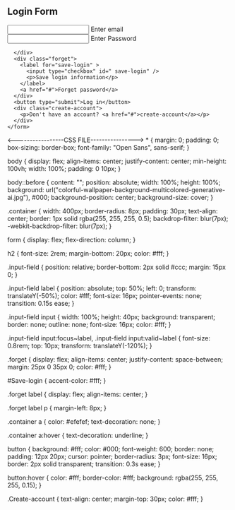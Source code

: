 <!DOCTYPE html>
<html lang="en">
<head>
  <meta charset="UTF-8">
  <meta name="viewport" content="width=device-width, initial-scale=1.0">
  <title>Document</title>
  <link rel="stylesheet" href="style.css">
</head>
<body>
  <div class="container">
    <form action="#">
      <h2>Login Form</h2>
      <div class="input-field">
        <input type="text" required />
        <label >Enter email</label>
      </div>
      <div class="input-field">
        <input type="password" required/>
        <label>Enter Password</label>

      </div>
      <div class="forget">
        <label for="save-login" >
          <input type="checkbox" id=" save-login" />
          <p>Save login information</p>
        </label>
        <a href="#">Forget password</a>
      </div>
      <button type="submit">Log in</button>
      <div class="create-account">
        <p>Don't have an account? <a href="#">create-account</a></p>
      </div>
    </form>

  </div>
</body>
</html>
<-----------------CSS FILE---------------->
* {
    margin: 0;
    padding: 0;
    box-sizing: border-box;
    font-family: "Open Sans", sans-serif;
  }
  
  body {
    display: flex;
    align-items: center;
    justify-content: center;
    min-height: 100vh;
    width: 100%;
    padding: 0 10px;
  }
  
  body::before {
    content: "";
    position: absolute;
    width: 100%;
    height: 100%;
    background: url("colorful-wallpaper-background-multicolored-generative-ai.jpg"), #000;
    background-position: center;
    background-size: cover;
  }
  
  .container {
    width: 400px;
    border-radius: 8px;
    padding: 30px;
    text-align: center;
    border: 1px solid rgba(255, 255, 255, 0.5);
    backdrop-filter: blur(7px);
    -webkit-backdrop-filter: blur(7px);
  }
  
  form {
    display: flex;
    flex-direction: column;
  }
  
  h2 {
    font-size: 2rem;
    margin-bottom: 20px;
    color: #fff;
  }
  
  .input-field {
    position: relative;
    border-bottom: 2px solid #ccc;
    margin: 15px 0;
  }
  
  .input-field label {
    position: absolute;
    top: 50%;
    left: 0;
    transform: translateY(-50%);
    color: #fff;
    font-size: 16px;
    pointer-events: none;
    transition: 0.15s ease;
  }
  
  .input-field input {
    width: 100%;
    height: 40px;
    background: transparent;
    border: none;
    outline: none;
    font-size: 16px;
    color: #fff;
  }
  
  .input-field input:focus~label,
  .input-field input:valid~label {
    font-size: 0.8rem;
    top: 10px;
    transform: translateY(-120%);
  }
  
  .forget {
    display: flex;
    align-items: center;
    justify-content: space-between;
    margin: 25px 0 35px 0;
    color: #fff;
  }
  
  #Save-login {
    accent-color: #fff;
  }
  
  .forget label {
    display: flex;
    align-items: center;
  }
  
  .forget label p {
    margin-left: 8px;
  }
  
  .container a {
    color: #efefef;
    text-decoration: none;
  }
  
  .container a:hover {
    text-decoration: underline;
  }
  
  button {
  background: #fff;
  color: #000;
  font-weight: 600;
  border: none;
  padding: 12px 20px;
  cursor: pointer;
  border-radius: 3px;
  font-size: 16px;
  border: 2px solid transparent;
  transition: 0.3s ease;
}

button:hover {
  color: #fff;
  border-color: #fff;
  background: rgba(255, 255, 255, 0.15);
}

.Create-account {
  text-align: center;
  margin-top: 30px;
  color: #fff;
}
